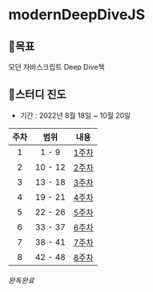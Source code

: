# modernDeepDiveJS

## 🏁목표

모던 자바스크립트 Deep Dive책

## 🔔스터디 진도

- 기간 : 2022년 8월 18일 ~ 10월 20일

| 주차 |  범위   |                                  내용                                  |
| :--: | :-----: | :--------------------------------------------------------------------: |
|  1   |  1 - 9  | [1주차](https://github.com/yurim-hgr/modernDeepDiveJS/tree/main/1week) |
|  2   | 10 - 12 | [2주차](https://github.com/yurim-hgr/modernDeepDiveJS/tree/main/2week) |
|  3   | 13 - 18 | [3주차](https://github.com/yurim-hgr/modernDeepDiveJS/tree/main/3week) |
|  4   | 19 - 21 | [4주차](https://github.com/yurim-hgr/modernDeepDiveJS/tree/main/4week) |
|  5   | 22 - 26 | [5주차](https://github.com/yurim-hgr/modernDeepDiveJS/tree/main/5week) |
|  6   | 33 - 37 | [6주차](https://github.com/yurim-hgr/modernDeepDiveJS/tree/main/6week) |
|  7   | 38 - 41 | [7주차](https://github.com/yurim-hgr/modernDeepDiveJS/tree/main/7week) |
|  8   | 42 - 48 | [8주차](https://github.com/yurim-hgr/modernDeepDiveJS/tree/main/8week) |

###### 완독완료
